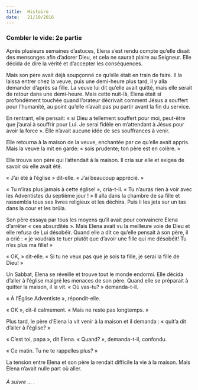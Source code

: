 ```yaml
---
title:  Histoire
date:   21/10/2016
---
```


### Combler le vide: 2e partie

Après plusieurs semaines d’astuces, Elena s’est rendu compte qu’elle disait des mensonges afin d’adorer Dieu, et cela ne saurait plaire au Seigneur. Elle décida de dire la vérité et d’accepter les conséquences.

Mais son père avait déjà soupçonné ce qu’elle était en train de faire. Il la laissa entrer chez la veuve, puis une demi-heure plus tard, il y alla demander d’après sa fille. La veuve lui dit qu’elle avait quitté, mais elle serait de retour dans une demi-heure. Mais cette nuit-là, Elena était si profondément touchée quand l’orateur décrivait comment Jésus a souffert pour l’humanité, au point qu’elle n’avait pas pu partir avant la fin du service.

En rentrant, elle pensait: « si Dieu a tellement souffert pour moi, peut-être que j’aurai à souffrir pour Lui. Je serai fidèle en m’attendant à Jésus pour avoir la force ». Elle n’avait aucune idée de ses souffrances à venir.

Elle retourna à la maison de la veuve, enchantée par ce qu’elle avait appris. Mais la veuve la mit en garde: « sois prudente; ton père est en colère. »

Elle trouva son père qui l’attendait à la maison. Il cria sur elle et exigea de savoir où elle avait été.

« J’ai été à l’église » dit-elle. « J’ai beaucoup apprécié. »

« Tu n’iras plus jamais à cette église! », cria-t-il. « Tu n’auras rien à voir avec les Adventistes du septième jour ! » Il alla dans la chambre de sa fille et rassembla tous ses livres religieux et les déchira. Puis il les jeta sur un tas dans la cour et les brûla.

Son père essaya par tous les moyens qu’il avait pour convaincre Elena d’arrêter « ces absurdités ». Mais Elena avait vu la meilleure voie de Dieu et elle refusa de Lui désobéir. Quand elle a dit ce qu’elle pensait à son père, il a crié : « je voudrais te tuer plutôt que d’avoir une fille qui me désobéit! Tu n’es plus ma fille! »

« OK, » dit-elle. « Si tu ne veux pas que je sois ta fille, je serai la fille de Dieu! »

Un Sabbat, Elena se réveille et trouve tout le monde endormi. Elle décida d’aller à l’église malgré les menaces de son père. Quand elle se préparait à quitter la maison, il la vit. « Où vas-tu? » demanda-t-il.

« À l’Église Adventiste », répondit-elle.

« OK », dit-il calmement. « Mais ne reste pas longtemps. »

Plus tard, le père d’Elena la vit venir à la maison et il demanda : « quit’a dit d’aller à l’église? »

« C’est toi, papa », dit Elena. « Quand? », demanda-t-il, confondu.

« Ce matin. Tu ne te rappelles plus? »

La tension entre Elena et son père la rendait difficile la vie à la maison. Mais Elena n’avait nulle part où aller.

###### À suivre ... .
